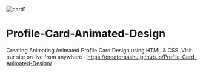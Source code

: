 ![card1](https://github.com/creatoraashu/Profile-Card-Animated-Design/assets/130897584/f7e11d79-71c2-468a-85d6-6e415ad35b7a)
# Profile-Card-Animated-Design
Creating Animating Animated Profile Card Design using HTML &amp; CSS.
Visit our site on live from anywhere - https://creatoraashu.github.io/Profile-Card-Animated-Design/
